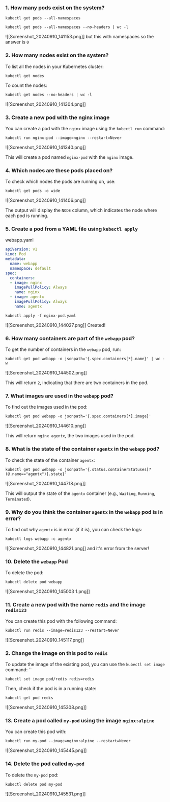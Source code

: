 ### 1. **How many pods exist on the system?**

```
kubectl get pods --all-namespaces
```

```
kubectl get pods --all-namespaces --no-headers | wc -l
```

![[Screenshot_20240910_141153.png]]
but this with namespaces so the answer is `0`
### 2. **How many nodes exist on the system?**

To list all the nodes in your Kubernetes cluster:
```
kubectl get nodes
```

To count the nodes:
```
kubectl get nodes --no-headers | wc -l
```

![[Screenshot_20240910_141304.png]]

### 3. **Create a new pod with the nginx image**

You can create a pod with the `nginx` image using the `kubectl run` command:
```
kubectl run nginx-pod --image=nginx --restart=Never
```

![[Screenshot_20240910_141340.png]]

This will create a pod named `nginx-pod` with the `nginx` image.

### 4. **Which nodes are these pods placed on?**

To check which nodes the pods are running on, use:
```
kubectl get pods -o wide
```

![[Screenshot_20240910_141406.png]]

The output will display the `NODE` column, which indicates the node where each pod is running.

### 5. **Create a pod from a YAML file using `kubectl apply`**

webapp.yaml
```yaml
apiVersion: v1
kind: Pod
metadata:
  name: webapp
  namespace: default
spec:
  containers:
  - image: nginx
    imagePullPolicy: Always
    name: nginx
  - image: agentx
    imagePullPolicy: Always
    name: agentx
```

```
kubectl apply -f nginx-pod.yaml
```

![[Screenshot_20240910_144027.png]]
Created!

### 6. **How many containers are part of the `webapp` pod?**

To get the number of containers in the `webapp` pod, run:
```
kubectl get pod webapp -o jsonpath='{.spec.containers[*].name}' | wc -w
```

![[Screenshot_20240910_144502.png]]

This will return `2`, indicating that there are two containers in the pod.

### 7. **What images are used in the `webapp` pod?**

To find out the images used in the pod:

```
kubectl get pod webapp -o jsonpath='{.spec.containers[*].image}'
```

![[Screenshot_20240910_144610.png]]

This will return `nginx agentx`, the two images used in the pod.

### 8. **What is the state of the container `agentx` in the `webapp` pod?**

To check the state of the container `agentx`:

```
kubectl get pod webapp -o jsonpath='{.status.containerStatuses[?(@.name=="agentx")].state}'
```

![[Screenshot_20240910_144718.png]]

This will output the state of the `agentx` container (e.g., `Waiting`, `Running`, `Terminated`).

### 9. **Why do you think the container `agentx` in the `webapp` pod is in error?**

To find out why `agentx` is in error (if it is), you can check the logs:

```
kubectl logs webapp -c agentx
```

![[Screenshot_20240910_144821.png]]
and it's error from the server!

### 10. **Delete the `webapp` Pod**

To delete the pod:

```
kubectl delete pod webapp
```

![[Screenshot_20240910_145003 1.png]]

### 11. **Create a new pod with the name `redis` and the image `redis123`**

You can create this pod with the following command:

```
kubectl run redis --image=redis123 --restart=Never
```

![[Screenshot_20240910_145117.png]]

### 2. **Change the image on this pod to `redis`**

To update the image of the existing pod, you can use the `kubectl set image` command:
``
```
kubectl set image pod/redis redis=redis
```

Then, check if the pod is in a running state:

```
kubectl get pod redis
```

![[Screenshot_20240910_145308.png]]
### 13. **Create a pod called `my-pod` using the image `nginx:alpine`**

You can create this pod with:

```
kubectl run my-pod --image=nginx:alpine --restart=Never
```

![[Screenshot_20240910_145445.png]]
### 14. **Delete the pod called `my-pod`**

To delete the `my-pod` pod:

```
kubectl delete pod my-pod
```

![[Screenshot_20240910_145531.png]]